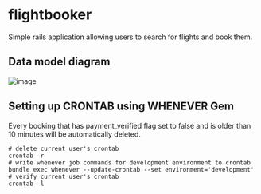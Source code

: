 # flightbooker
Simple rails application allowing users to search for flights and book them.

## Data model diagram
![image](https://github.com/user-attachments/assets/e6ccacca-cfca-4e24-bcb4-c47f1db77d32)

## Setting up CRONTAB using WHENEVER Gem
Every booking that has payment_verified flag set to false and is older than 10 minutes will be automatically deleted.
```
# delete current user's crontab
crontab -r
# write whenever job commands for development environment to crontab
bundle exec whenever --update-crontab --set environment='development'
# verify current user's crontab
crontab -l
```
